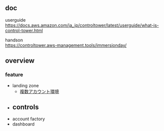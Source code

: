 
## doc

userguide  
https://docs.aws.amazon.com/ja_jp/controltower/latest/userguide/what-is-control-tower.html 


handson  
https://controltower.aws-management.tools/immersionday/


## overview


### feature

- landing zone
  - [複数アカウント環境](https://docs.aws.amazon.com/whitepapers/latest/organizing-your-aws-environment/appendix-e-establish-multi-account.html#example-workloads-flat-structure)
- controls
  - 
- account factory
- dashboard
